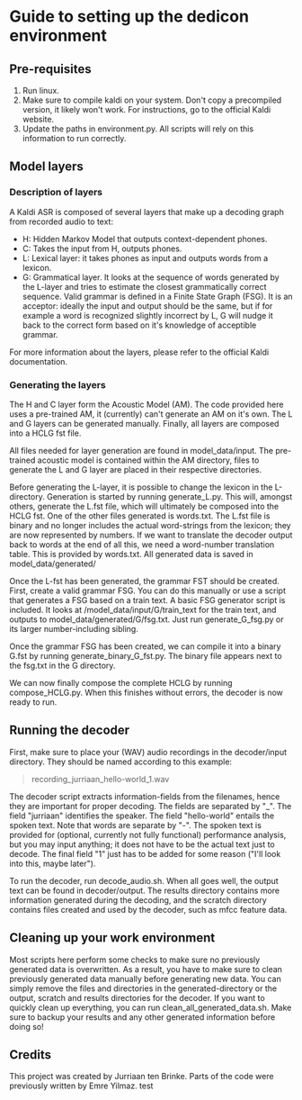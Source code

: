 Guide to setting up the dedicon environment
===========================================

Pre-requisites
--------------
1. Run linux.
2. Make sure to compile kaldi on your system. Don't copy a precompiled version, it likely won't work. For instructions, go to the official Kaldi website.
3. Update the paths in environment.py. All scripts will rely on this information to run correctly.

Model layers
------------
### Description of layers ###
A Kaldi ASR is composed of several layers that make up a decoding graph from recorded audio to text:

- H: Hidden Markov Model that outputs context-dependent phones.
- C: Takes the input from H, outputs phones.
- L: Lexical layer: it takes phones as input and outputs words from a lexicon.
- G: Grammatical layer. It looks at the sequence of words generated by the L-layer and tries to estimate the closest grammatically correct sequence. Valid grammar is defined in a Finite State Graph (FSG). It is an acceptor: ideally the input and output should be the same, but if for example a word is recognized slightly incorrect by L, G will nudge it back to the correct form based on it's knowledge of acceptible grammar.

For more information about the layers, please refer to the official Kaldi documentation.

### Generating the layers ###
The H and C layer form the Acoustic Model (AM). The code provided here uses a pre-trained AM, it (currently) can't generate an AM on it's own. The L and G layers can be generated manually. Finally, all layers are composed into a HCLG fst file.

All files needed for layer generation are found in model_data/input. The pre-trained acoustic model is contained within the AM directory, files to generate the L and G layer are placed in their respective directories.

Before generating the L-layer, it is possible to change the lexicon in the L-directory. Generation is started by running generate_L.py. This will, amongst others, generate the L.fst file, which will ultimately be composed into the HCLG fst. One of the other files generated is words.txt. The L.fst file is binary and no longer includes the actual word-strings from the lexicon; they are now represented by numbers. If we want to translate the decoder output back to words at the end of all this, we need a word-number translation table. This is provided by words.txt. All generated data is saved in model_data/generated/

Once the L-fst has been generated, the grammar FST should be created. First, create a valid grammar FSG. You can do this manually or use a script that generates a FSG based on a train text. A basic FSG generator script is included. It looks at /model_data/input/G/train_text for the train text, and outputs to model_data/generated/G/fsg.txt. Just run generate_G_fsg.py or its larger number-including sibling.

Once the grammar FSG has been created, we can compile it into a binary G.fst by running generate_binary_G_fst.py. The binary file appears next to the fsg.txt in the G directory.

We can now finally compose the complete HCLG by running compose_HCLG.py. When this finishes without errors, the decoder is now ready to run.

Running the decoder
-------------------
First, make sure to place your (WAV) audio recordings in the decoder/input directory. They should be named according to this example:
> recording_jurriaan_hello-world_1.wav

The decoder script extracts information-fields from the filenames, hence they are important for proper decoding. The fields are separated by "_". The field "jurriaan" identifies the speaker. The field "hello-world" entails the spoken text. Note that words are separate by "-". The spoken text is provided for (optional, currently not fully functional) performance analysis, but you may input anything; it does not have to be the actual text just to decode. The final field "1" just has to be added for some reason ("I'll look into this, maybe later").

To run the decoder, run decode_audio.sh. When all goes well, the output text can be found in decoder/output. The results directory contains more information generated during the decoding, and the scratch directory contains files created and used by the decoder, such as mfcc feature data. 

Cleaning up your work environment
---------------------------------
Most scripts here perform some checks to make sure no previously generated data is overwritten. As a result, you have to make sure to clean previously generated data manually before generating new data. You can simply remove the files and directories in the generated-directory or the output, scratch and results directories for the decoder. If you want to quickly clean up everything, you can run clean_all_generated_data.sh. Make sure to backup your results and any other generated information before doing so!

Credits
-------
This project was created by Jurriaan ten Brinke. Parts of the code were previously written by Emre Yilmaz.
test